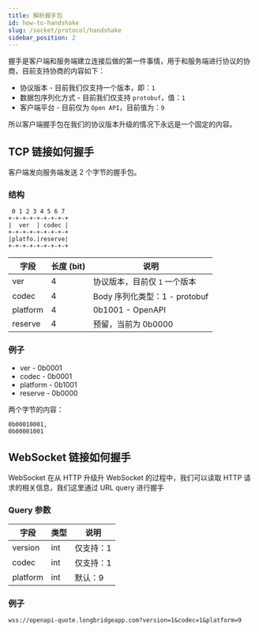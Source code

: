 ```yaml
---
title: 解析握手包
id: how-to-handshake
slug: /socket/protocol/handshake
sidebar_position: 2
---
```


握手是客户端和服务端建立连接后做的第一件事情，用于和服务端进行协议的协商，目前支持协商的内容如下：

- 协议版本 - 目前我们仅支持一个版本，即：`1`
- 数据包序列化方式 - 目前我们仅支持 `protobuf`，值：`1`
- 客户端平台 - 目前仅为 `Open API`，目前值为：`9`

所以客户端握手包在我们的协议版本升级的情况下永远是一个固定的内容。

## TCP 链接如何握手

客户端发向服务端发送 2 个字节的握手包。

### 结构

```
 0 1 2 3 4 5 6 7
+-+-+-+-+-+-+-+-+
|  ver  | codec |
+-+-+-+-+-+-+-+-+
|platfo.|reserve|
+-+-+-+-+-+-+-+-+
```

| 字段     | 长度 (bit) | 说明                          |
| -------- | ---------- | ----------------------------- |
| ver      | 4          | 协议版本，目前仅 `1` 一个版本 |
| codec    | 4          | Body 序列化类型：1 - protobuf |
| platform | 4          | 0b1001 - OpenAPI              |
| reserve  | 4          | 预留，当前为 0b0000           |

### 例子

- ver - 0b0001
- codec - 0b0001
- platform - 0b1001
- reserve - 0b0000

两个字节的内容：

```
0b00010001,
0b00001001
```

## WebSocket 链接如何握手

WebSocket 在从 HTTP 升级升 WebSocket 的过程中，我们可以读取 HTTP 请求的相关信息，我们这里通过 URL query 进行握手

### Query 参数

| 字段     | 类型 | 说明          |
| -------- | ---- | ------------- |
| version  | int  | 仅支持：1     |
| codec    | int  | 仅支持：1 |
| platform | int  | 默认：9       |

### 例子

```
wss://openapi-quote.longbridgeapp.com?version=1&codec=1&platform=9
```
